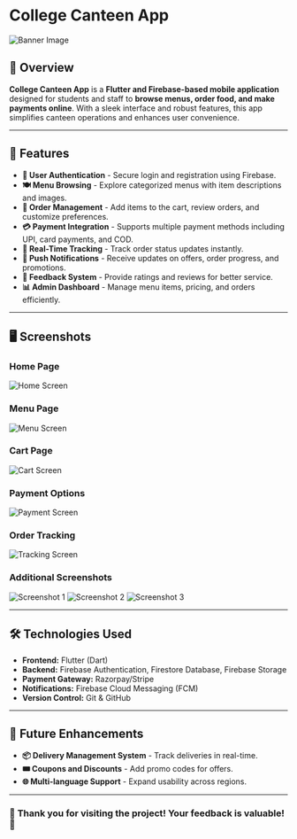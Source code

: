 # College Canteen App

![Banner Image](https://github.com/user-attachments/assets/banner-image.png)

## 📱 Overview
**College Canteen App** is a **Flutter and Firebase-based mobile application** designed for students and staff to **browse menus, order food, and make payments online**. With a sleek interface and robust features, this app simplifies canteen operations and enhances user convenience.

---

## 🚀 Features

- **🔑 User Authentication** - Secure login and registration using Firebase.
- **🍽️ Menu Browsing** - Explore categorized menus with item descriptions and images.
- **🛒 Order Management** - Add items to the cart, review orders, and customize preferences.
- **💳 Payment Integration** - Supports multiple payment methods including UPI, card payments, and COD.
- **📡 Real-Time Tracking** - Track order status updates instantly.
- **📲 Push Notifications** - Receive updates on offers, order progress, and promotions.
- **📝 Feedback System** - Provide ratings and reviews for better service.
- **📊 Admin Dashboard** - Manage menu items, pricing, and orders efficiently.

---

## 🖥️ Screenshots

### **Home Page**
![Home Screen](https://github.com/user-attachments/assets/home-screen.png)

### **Menu Page**
![Menu Screen](https://github.com/user-attachments/assets/menu-screen.png)

### **Cart Page**
![Cart Screen](https://github.com/user-attachments/assets/cart-screen.png)

### **Payment Options**
![Payment Screen](https://github.com/user-attachments/assets/payment-screen.png)

### **Order Tracking**
![Tracking Screen](https://github.com/user-attachments/assets/tracking-screen.png)

### **Additional Screenshots**
![Screenshot 1](https://github.com/user-attachments/assets/screenshot-1.png)
![Screenshot 2](https://github.com/user-attachments/assets/screenshot-2.png)
![Screenshot 3](https://github.com/user-attachments/assets/screenshot-3.png)

---

## 🛠️ Technologies Used
- **Frontend:** Flutter (Dart)
- **Backend:** Firebase Authentication, Firestore Database, Firebase Storage
- **Payment Gateway:** Razorpay/Stripe
- **Notifications:** Firebase Cloud Messaging (FCM)
- **Version Control:** Git & GitHub

---

## 🌟 Future Enhancements
- **📦 Delivery Management System** - Track deliveries in real-time.
- **🎟 Coupons and Discounts** - Add promo codes for offers.
- **🌐 Multi-language Support** - Expand usability across regions.

---

### 🎉 **Thank you for visiting the project! Your feedback is valuable!** 🎉

